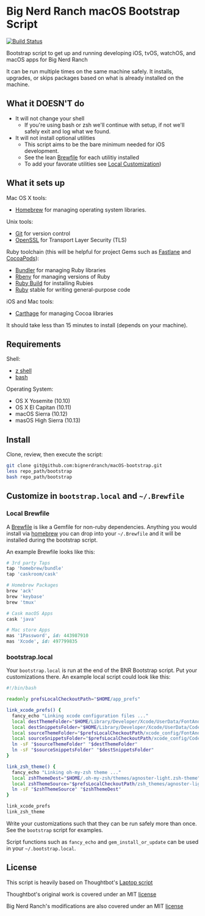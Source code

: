 Big Nerd Ranch macOS Bootstrap Script
===============================================

[![Build Status](https://travis-ci.com/bignerdranch/macOS-bootstrap.svg?token=mjyegwmpGK1tsHqNiqGk&branch=master)](https://travis-ci.com/bignerdranch/macOS-bootstrap)

Bootstrap script to get up and running developing iOS, tvOS, watchOS, and macOS apps for Big Nerd Ranch

It can be run multiple times on the same machine safely.
It installs, upgrades, or skips packages
based on what is already installed on the machine.

What it DOESN'T do
------------------

* It will not change your shell
	* If you're using bash or zsh we'll continue with setup, if not we'll safely exit and log what we found.
* It will not install optional utilities
	* This script aims to be the bare minimum needed for iOS development.
	* See the lean [Brewfile] for each utilitiy installed
	* To add your favorate utilities see [Local Customization])

[Brewfile]: https://github.com/bignerdranch/macOS-bootstrap/blob/master/Brewfile
[Local Customization]: https://github.com/bignerdranch/macOS-bootstrap#customize-in-bootstraplocal-and-brewfile

What it sets up
---------------

Mac OS X tools:

* [Homebrew] for managing operating system libraries.

[Homebrew]: http://brew.sh/

Unix tools:

* [Git](https://git-scm.com/) for version control
* [OpenSSL](https://www.openssl.org/) for Transport Layer Security (TLS)

Ruby toolchain (this will be helpful for project Gems such as [Fastlane](https://fastlane.tools/) and [CocoaPods](https://cocoapods.org/)):

* [Bundler](http://bundler.io/) for managing Ruby libraries
* [Rbenv](https://github.com/sstephenson/rbenv) for managing versions of Ruby
* [Ruby Build](https://github.com/sstephenson/ruby-build) for installing Rubies
* [Ruby](https://www.ruby-lang.org/en/) stable for writing general-purpose code

iOS and Mac tools:

* [Carthage](https://github.com/Carthage/Carthage) for managing Cocoa libraries

It should take less than 15 minutes to install (depends on your machine).

Requirements
------------

Shell:

* [z shell](http://zsh.sourceforge.net/)
* [bash](https://www.gnu.org/software/bash/)

Operating System:

* OS X Yosemite (10.10)
* OS X El Capitan (10.11)
* macOS Sierra (10.12) 
* masOS High Sierra (10.13)

Install
-------

Clone, review, then execute the script:

```bash
git clone git@github.com:bignerdranch/macOS-bootstrap.git
less repo_path/bootstrap
bash repo_path/bootstrap
```

Customize in `bootstrap.local` and `~/.Brewfile`
---------------------------------------------------

### Local Brewfile

A [Brewfile](https://github.com/Homebrew/homebrew-bundle) is like a Gemfile for non-ruby dependencies. Anything you would install via [homebrew](http://brew.sh/) you can drop into your `~/.Brewfile` and it will be installed during the bootstrap script.

An example Brewfile looks like this:
```ruby
# 3rd party Taps
tap 'homebrew/bundle'
tap 'caskroom/cask'

# Homebrew Packages
brew 'ack'
brew 'keybase'
brew 'tmux'

# Cask macOS Apps
cask 'java'

# Mac store Apps
mas '1Password', id: 443987910
mas 'Xcode', id: 497799835
``` 

### bootstrap.local

Your `bootstrap.local` is run at the end of the BNR Bootstrap script.
Put your customizations there.
An example local script could look like this:

```bash
#!/bin/bash

readonly prefsLocalCheckoutPath="$HOME/app_prefs"

link_xcode_prefs() {
  fancy_echo "Linking xcode configuration files ..."
  local destThemeFolder="$HOME/Library/Developer/Xcode/UserData/FontAndColorThemes"
  local destSnippetsFolder="$HOME/Library/Developer/Xcode/UserData/CodeSnippets"
  local sourceThemeFolder="$prefsLocalCheckoutPath/xcode_config/FontAndColorThemes"
  local sourceSnippetsFolder="$prefsLocalCheckoutPath/xcode_config/CodeSnippets"
  ln -sF "$sourceThemeFolder" "$destThemeFolder"
  ln -sF "$sourceSnippetsFolder" "$destSnippetsFolder"
}

link_zsh_theme() {
  fancy_echo "Linking oh-my-zsh theme ..."
  local zshThemeDest="$HOME/.oh-my-zsh/themes/agnoster-light.zsh-theme"
  local zshThemeSource="$prefsLocalCheckoutPath/zsh_themes/agnoster-light.zsh-theme"
  ln -sF "$zshThemeSource" "$zshThemeDest"
}

link_xcode_prefs
link_zsh_theme
```

Write your customizations such that they can be run safely more than once.
See the `bootstrap` script for examples.

Script functions such as `fancy_echo` and
`gem_install_or_update`
can be used in your `~/.bootstrap.local`.

License
-------

This script is heavily based on Thoughtbot's [Laptop script](https://github.com/thoughtbot/laptop)

Thoughtbot's original work is covered under an MIT [license](THOUGHTBOT_LICENSE)

Big Nerd Ranch's modifications are also covered under an MIT [license](LICENSE.md)
